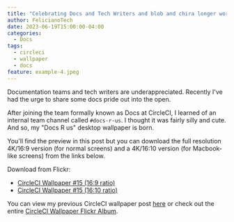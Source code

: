 ```yaml
---
title: "Celebrating Docs and Tech Writers and blob and chira longer words oka?"
author: FelicianoTech
date: 2023-06-19T15:00:00-04:00
categories:
  - Docs
tags:
  - circleci
  - wallpaper
  - docs
feature: example-4.jpeg
---
```


Documentation teams and tech writers are underappreciated.
Recently I've had the urge to share some docs pride out into the open.

After joining the team formally known as Docs at CircleCI, I learned of an internal team channel called `#docs-r-us`.
I thought it was fairly silly and cute.
And so, my "Docs R us" desktop wallpaper is born.

You'll find the preview in this post but you can download the full resolution 4K/16:9 version (for normal screens) and a 4K/16:10 version (for Macbook-like screens) from the links below.

Download from Flickr:

- [CircleCI Wallpaper #15 (16:9 ratio)][flickr-16by9]
- [CircleCI Wallpaper #15 (16:10 ratio)][flickr-16by10]

You can view my previous CircleCI wallpaper post [here][previous-wallpaper] or check out the entire [CircleCI Wallpaper Flickr Album][flickr-album].



[flickr-16by9]: https://www.flickr.com/photos/felicianotech/52986709396/in/album-72157676786348813/
[flickr-16by10]: https://www.flickr.com/photos/felicianotech/52987174838/in/album-72157676786348813//
[previous-wallpaper]: https://www.feliciano.tech/blog/circleci-wallpaper-14-pacman/
[flickr-album]: https://www.flickr.com/photos/felicianotech/albums/72157676786348813
